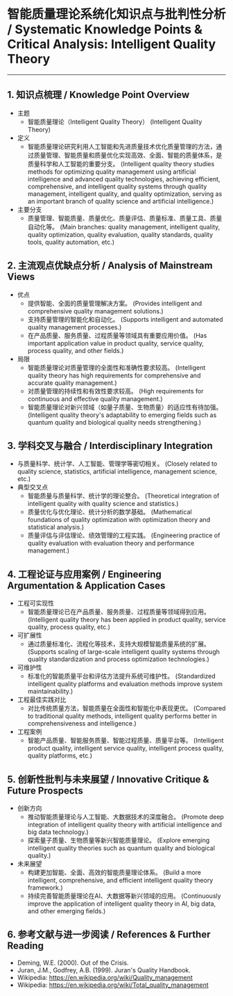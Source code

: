 # 智能质量理论系统化知识点与批判性分析 / Systematic Knowledge Points & Critical Analysis: Intelligent Quality Theory

---

## 1. 知识点梳理 / Knowledge Point Overview

- 主题
  - 智能质量理论（Intelligent Quality Theory）
      (Intelligent Quality Theory)
- 定义
  - 智能质量理论研究利用人工智能和先进质量技术优化质量管理的方法，通过质量管理、智能质量和质量优化实现高效、全面、智能的质量体系，是质量科学和人工智能的重要分支。
      (Intelligent quality theory studies methods for optimizing quality management using artificial intelligence and advanced quality technologies, achieving efficient, comprehensive, and intelligent quality systems through quality management, intelligent quality, and quality optimization, serving as an important branch of quality science and artificial intelligence.)
- 主要分支
  - 质量管理、智能质量、质量优化、质量评估、质量标准、质量工具、质量自动化等。
      (Main branches: quality management, intelligent quality, quality optimization, quality evaluation, quality standards, quality tools, quality automation, etc.)

## 2. 主流观点优缺点分析 / Analysis of Mainstream Views

- 优点
  - 提供智能、全面的质量管理解决方案。
      (Provides intelligent and comprehensive quality management solutions.)
  - 支持质量管理的智能化和自动化。
      (Supports intelligent and automated quality management processes.)
  - 在产品质量、服务质量、过程质量等领域具有重要应用价值。
      (Has important application value in product quality, service quality, process quality, and other fields.)
- 局限
  - 智能质量理论对质量管理的全面性和准确性要求较高。
      (Intelligent quality theory has high requirements for comprehensive and accurate quality management.)
  - 对质量管理的持续性和有效性要求较高。
      (High requirements for continuous and effective quality management.)
  - 智能质量理论对新兴领域（如量子质量、生物质量）的适应性有待加强。
      (Intelligent quality theory's adaptability to emerging fields such as quantum quality and biological quality needs strengthening.)

## 3. 学科交叉与融合 / Interdisciplinary Integration

- 与质量科学、统计学、人工智能、管理学等密切相关。
  (Closely related to quality science, statistics, artificial intelligence, management science, etc.)
- 典型交叉点
  - 智能质量与质量科学、统计学的理论整合。
      (Theoretical integration of intelligent quality with quality science and statistics.)
  - 质量优化与优化理论、统计分析的数学基础。
      (Mathematical foundations of quality optimization with optimization theory and statistical analysis.)
  - 质量评估与评估理论、绩效管理的工程实践。
      (Engineering practice of quality evaluation with evaluation theory and performance management.)

## 4. 工程论证与应用案例 / Engineering Argumentation & Application Cases

- 工程可实现性
  - 智能质量理论已在产品质量、服务质量、过程质量等领域得到应用。
      (Intelligent quality theory has been applied in product quality, service quality, process quality, etc.)
- 可扩展性
  - 通过质量标准化、流程化等技术，支持大规模智能质量系统的扩展。
      (Supports scaling of large-scale intelligent quality systems through quality standardization and process optimization technologies.)
- 可维护性
  - 标准化的智能质量平台和评估方法提升系统可维护性。
      (Standardized intelligent quality platforms and evaluation methods improve system maintainability.)
- 工程最佳实践对比
  - 对比传统质量方法，智能质量在全面性和智能化中表现更优。
      (Compared to traditional quality methods, intelligent quality performs better in comprehensiveness and intelligence.)
- 工程案例
  - 智能产品质量、智能服务质量、智能过程质量、质量平台等。
      (Intelligent product quality, intelligent service quality, intelligent process quality, quality platforms, etc.)

## 5. 创新性批判与未来展望 / Innovative Critique & Future Prospects

- 创新方向
  - 推动智能质量理论与人工智能、大数据技术的深度融合。
      (Promote deep integration of intelligent quality theory with artificial intelligence and big data technology.)
  - 探索量子质量、生物质量等新兴智能质量理论。
      (Explore emerging intelligent quality theories such as quantum quality and biological quality.)
- 未来展望
  - 构建更加智能、全面、高效的智能质量理论体系。
      (Build a more intelligent, comprehensive, and efficient intelligent quality theory framework.)
  - 持续完善智能质量理论在AI、大数据等新兴领域的应用。
      (Continuously improve the application of intelligent quality theory in AI, big data, and other emerging fields.)

## 6. 参考文献与进一步阅读 / References & Further Reading

- Deming, W.E. (2000). Out of the Crisis.
- Juran, J.M., Godfrey, A.B. (1999). Juran's Quality Handbook.
- Wikipedia: <https://en.wikipedia.org/wiki/Quality_management>
- Wikipedia: <https://en.wikipedia.org/wiki/Total_quality_management>
